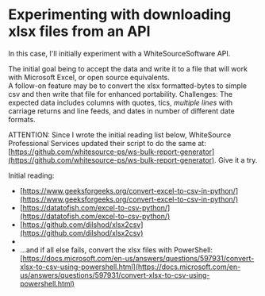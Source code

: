 # Experimenting with downloading xlsx files from an API  

In this case, I'll initially experiment with a WhiteSourceSoftware API.  

The initial goal being to accept the data and write it to a file that will work with Microsoft Excel, or open source equivalents.  
A follow-on feature may be to convert the xlsx formatted-bytes to simple csv and then write that file for enhanced portability.  Challenges: The expected data includes columns with quotes, tics, *multiple lines* with carriage returns and line feeds, and dates in number of different date formats.  

ATTENTION: Since I wrote the initial reading list below, WhiteSource Professional Services updated their script to do the same at: [https://github.com/whitesource-ps/ws-bulk-report-generator](https://github.com/whitesource-ps/ws-bulk-report-generator).  Give it a try.

Initial reading:  
* [https://www.geeksforgeeks.org/convert-excel-to-csv-in-python/](https://www.geeksforgeeks.org/convert-excel-to-csv-in-python/)  
* [https://datatofish.com/excel-to-csv-python/](https://datatofish.com/excel-to-csv-python/)  
* [https://github.com/dilshod/xlsx2csv](https://github.com/dilshod/xlsx2csv)  
* []()  
* ...and if all else fails, convert the xlsx files with PowerShell: [https://docs.microsoft.com/en-us/answers/questions/597931/convert-xlsx-to-csv-using-powershell.html](https://docs.microsoft.com/en-us/answers/questions/597931/convert-xlsx-to-csv-using-powershell.html)  

